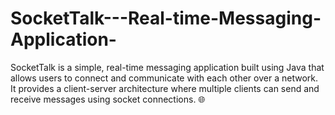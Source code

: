 # SocketTalk---Real-time-Messaging-Application-
SocketTalk is a simple, real-time messaging application built using Java that allows users to connect and communicate with each other over a network. It provides a client-server architecture where multiple clients can send and receive messages using socket connections. 🌐
